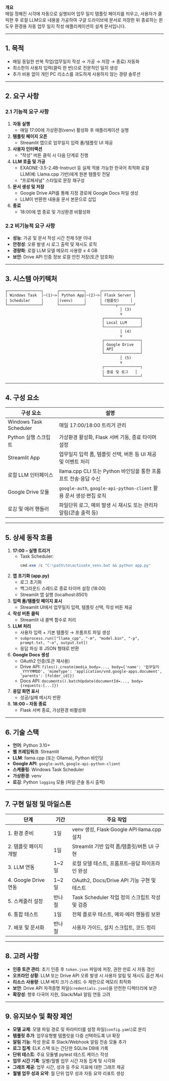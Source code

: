 **개요**  
매일 정해진 시각에 자동으로 실행되어 업무 일지 템플릿 페이지를 띄우고, 사용자가 클릭한 후 로컬 LLM으로 내용을 가공하여 구글 드라이브에 문서로 저장한 뒤 종료하는 윈도우 환경용 자동 업무 일지 작성 애플리케이션의 설계 문서입니다.

---

## 1. 목적  
- 매일 동일한 반복 작업(업무일지 작성 → 가공 → 저장 → 종료) 자동화  
- 최소한의 사용자 입력(클릭 한 번)으로 전문적인 일지 생성  
- 추가 비용 없이 개인 PC 리소스를 과도하게 사용하지 않는 경량 솔루션

---

## 2. 요구 사항

### 2.1 기능적 요구 사항  
1. **자동 실행**  
   - 매일 17:00에 가상환경(venv) 활성화 후 애플리케이션 실행  
2. **템플릿 페이지 오픈**  
   - Streamlit 앱으로 업무일지 입력 폼/템플릿 UI 제공  
3. **사용자 인터랙션**  
   - “작성” 버튼 클릭 시 다음 단계로 진행  
4. **LLM 호출 및 가공**  
   - EXAONE-3.5-2.4B-Instruct 등 실제 적용 가능한 한국어 최적화 로컬 LLM(예: Llama.cpp 기반)에게 원본 템플릿 전달  
   - “프로페셔널” 스타일로 문장 재구성  
5. **문서 생성 및 저장**  
   - Google Drive API를 통해 지정 경로에 Google Docs 파일 생성  
   - LLM이 반환한 내용을 문서 본문으로 삽입  
6. **종료**  
   - 18:00에 앱 종료 및 가상환경 비활성화

### 2.2 비기능적 요구 사항  
- **성능**: 가공 및 문서 작성 시간 전체 5분 이내  
- **안정성**: 오류 발생 시 로그 출력 및 재시도 로직  
- **경량화**: 로컬 LLM 모델 메모리 사용량 ≤ 4 GB  
- **보안**: Drive API 인증 정보 로컬 안전 저장(토큰 암호화)

---

## 3. 시스템 아키텍처  

```
┌───────────────┐      ┌───────────┐      ┌──────────────┐
│ Windows Task  │─(1)─>│ Python App│─(2)─>│ Flask Server │
│ Scheduler     │      │(venv)     │      │ (템플릿)     │
└───────────────┘      └───────────┘      └──────┬───────┘
                                                   │ (3)
                                                   v
                                           ┌────────────────┐
                                           │ Local LLM      │
                                           └────────────────┘
                                                   │ (4)
                                                   v
                                           ┌────────────────┐
                                           │ Google Drive   │
                                           │ API            │
                                           └────────────────┘
                                                   │ (5)
                                                   v
                                           ┌────────────────┐
                                           │ 종료 및 로그   │
                                           └────────────────┘
```

---

## 4. 구성 요소

| 구성 요소             | 설명                                                               |
|----------------------|------------------------------------------------------------------|
| Windows Task Scheduler | 매일 17:00/18:00 트리거 관리                                       |
| Python 실행 스크립트     | 가상환경 활성화, Flask 서버 기동, 종료 타이머 설정                   |
| Streamlit App        | 업무일지 입력 폼, 템플릿 선택, 버튼 등 UI 제공 및 이벤트 처리        |
| 로컬 LLM 인터페이스     | llama.cpp CLI 또는 Python 바인딩을 통한 프롬프트 전송·응답 수신        |
| Google Drive 모듈      | `google-auth`, `google-api-python-client` 활용 문서 생성·편집 로직    |
| 로깅 및 에러 핸들러     | 파일단위 로그, 예외 발생 시 재시도 또는 관리자 알림(콘솔 출력 등)      |

---

## 5. 상세 동작 흐름

1. **17:00 – 실행 트리거**  
   - Task Scheduler:  
     ```powershell
     cmd.exe /c "C:\path\to\activate_venv.bat && python app.py"
     ```
2. **앱 초기화 (app.py)**  
   - 로그 초기화  
   - 백그라운드 스레드로 종료 타이머 설정 (18:00)  
   - Streamlit 앱 실행 (localhost:8501)
3. **입력 폼/템플릿 페이지 표시**  
   - Streamlit UI에서 업무일지 입력, 템플릿 선택, 작성 버튼 제공
4. **작성 버튼 클릭**  
   - Streamlit 내 콜백 함수로 처리
5. **LLM 처리**  
   - 사용자 입력 + 기본 템플릿 → 프롬프트 파일 생성  
   - `subprocess.run(["llama_cpp", "-m", "model.bin", "-p", prompt.txt, "-o", output.txt])`  
   - 응답 파싱 후 JSON 형태로 반환
6. **Google Docs 생성**  
   - OAuth2 인증(토큰 재사용)  
   - Drive API: `files().create(media_body=..., body={'name': '업무일지_YYYYMMDD', 'mimeType': 'application/vnd.google-apps.document', 'parents': [folder_id]})`  
   - Docs API: `documents().batchUpdate(documentId=..., body={requests:[...]})`
7. **응답 화면 표시**  
   - 성공/실패 메시지 반환
8. **18:00 – 자동 종료**  
   - Flask 서버 종료, 가상환경 비활성화

---

## 6. 기술 스택

- **언어**: Python 3.10+  
- **웹 프레임워크**: Streamlit  
- **LLM**: llama.cpp (또는 Ollama), Python 바인딩  
- **Google API**: `google-auth`, `google-api-python-client`  
- **스케줄링**: Windows Task Scheduler  
- **가상환경**: venv  
- **로깅**: Python `logging` 모듈 (파일·콘솔 동시 출력)  

---

## 7. 구현 일정 및 마일스톤

| 단계               | 기간         | 주요 작업                                           |
|------------------|------------|---------------------------------------------------|
| 1. 환경 준비        | 1일          | venv 생성, Flask·Google API·llama.cpp 설치             |
| 2. 템플릿 페이지 개발 | 1일          | Streamlit 기반 입력 폼/템플릿/버튼 UI 구현             |
| 3. LLM 연동        | 1~2일        | 로컬 모델 테스트, 프롬프트–응답 파이프라인 완성          |
| 4. Google Drive 연동 | 1~2일        | OAuth2, Docs/Drive API 기능 구현 및 테스트             |
| 5. 스케줄러 설정    | 반나절        | Task Scheduler 작업 정의 스크립트 작성 및 검증          |
| 6. 통합 테스트      | 1일          | 전체 플로우 테스트, 예외·에러 핸들링 보완               |
| 7. 배포 및 문서화    | 반나절        | 사용자 가이드, 설치 스크립트, 코드 정리                 |

---

## 8. 고려 사항

- **인증 토큰 관리**: 초기 인증 후 `token.json` 파일에 저장, 권한 만료 시 자동 갱신  
- **오프라인 상황**: LLM 또는 Drive API 오류 발생 시 사용자 알림 및 재시도 옵션 제시  
- **리소스 사용량**: LLM 배치 크기·스레드 수 제한으로 메모리 최적화  
- **보안**: Drive API 자격증명 파일(`credentials.json`)을 안전한 디렉터리에 보관  
- **확장성**: 향후 다국어 지원, Slack/Mail 알림 연동 고려  

---

## 9. 유지보수 및 확장 제언

- **모델 교체**: 모델 파일 경로 및 파라미터를 설정 파일(`config.yaml`)로 분리  
- **템플릿 추가**: 업무유형별 템플릿을 다중 선택하도록 UI 확장  
- **알림 기능**: 작성 완료 후 Slack/Webhook 알림 전송 모듈 추가  
- **로그 집계**: ELK 스택 또는 간단한 SQLite DB에 기록  
- **단위 테스트**: 주요 모듈별 pytest 테스트 케이스 작성  
- **업무 시간 기록**: 일별/월별 업무 시간 자동 집계 및 시각화  
- **그래프 제공**: 업무 시간, 성과 등 주요 지표에 대한 그래프 제공  
- **월별 업무 성과 요약**: 월 단위 업무 성과 자동 요약 리포트 생성  
